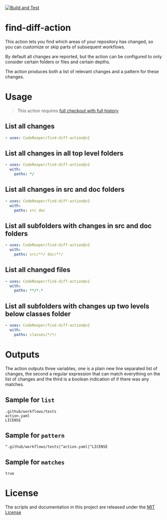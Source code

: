 [![Build and Test](https://github.com/codereaper/find-diff-action/actions/workflows/test.yaml/badge.svg)](https://github.com/codereaper/find-diff-action/actions/workflows/test.yaml)

# find-diff-action

This action lets you find which areas of your repository has changed, so you can customize or skip parts of subsequent workflows.

By default all changes are reported, but the action can be configured to only consider certain folders or files and certain depths.

The action produces both a list of relevant changes and a pattern for these changes.

# Usage

> This action requires [full checkout with full history](https://github.com/actions/checkout#Fetch-all-history-for-all-tags-and-branches).

## List all changes

```yaml
- uses: CodeReaper/find-diff-action@v2
```

## List all changes in all top level folders

```yaml
- uses: CodeReaper/find-diff-action@v2
  with:
    paths: */
```

## List all changes in src and doc folders

```yaml
- uses: CodeReaper/find-diff-action@v2
  with:
    paths: src doc
```

## List all subfolders with changes in src and doc folders

```yaml
- uses: CodeReaper/find-diff-action@v2
  with:
    paths: src/**/ doc/**/
```

## List all changed files

```yaml
- uses: CodeReaper/find-diff-action@v2
  with:
    paths: **/*.*
```

## List all subfolders with changes up two levels below classes folder

```yaml
- uses: CodeReaper/find-diff-action@v2
  with:
    paths: classes/*/*/
```

# Outputs

The action outputs three variables, one is a plain new line separated list of changes, the second a regular expression that can match everything on the list of changes and the third is a boolean indication of if there was any matches.

## Sample for `list`

```
.github/workflows/tests
action.yaml
LICENSE
```

## Sample for `pattern`

```
^.github/workflows/tests|^action.yaml|^LICENSE
```

## Sample for `matches`

```
true
```

# License

The scripts and documentation in this project are released under the [MIT License](LICENSE)
